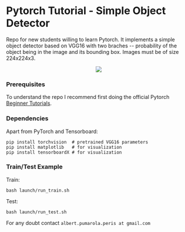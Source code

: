 # Pytorch Tutorial - Simple Object Detector

Repo for new students willing to learn Pytorch. It implements a simple object detector based on VGG16 with two braches -- probability of the object being in the image and its bounding box. Images must be of size 224x224x3.

<p align="center">
    <img src="https://raw.githubusercontent.com/albertpumarola/Pytorch-Tutorial-Object-Detector/master/imgs/readme_img.png">
</p>

### Prerequisites
To understand the repo I recommend first doing the official Pytorch [Beginner Tutorials](http://pytorch.org/tutorials/).

### Dependencies
Apart from PyTorch and Tensorboard:
```
pip install torchvision  # pretrained VGG16 parameters
pip install matplotlib   # for visualization
pip install tensorboardX # for visualization
```

### Train/Test Example
Train:
```
bash launch/run_train.sh
```
Test:
```
bash launch/run_test.sh
```

For any doubt contact `albert.pumarola.peris at gmail.com`
